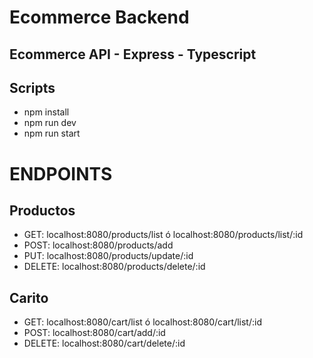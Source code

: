 # Ecommerce Backend 
## Ecommerce API - Express - Typescript

## Scripts
- npm install  
- npm run dev  
- npm run start 

# ENDPOINTS

## Productos  
- GET: localhost:8080/products/list ó localhost:8080/products/list/:id
- POST: localhost:8080/products/add
- PUT: localhost:8080/products/update/:id
- DELETE: localhost:8080/products/delete/:id

## Carito
- GET: localhost:8080/cart/list ó localhost:8080/cart/list/:id
- POST: localhost:8080/cart/add/:id
- DELETE: localhost:8080/cart/delete/:id
